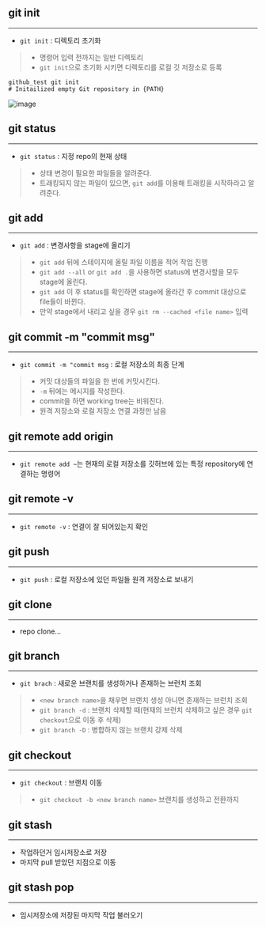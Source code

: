 ## git init
-------------------
- `git init` : 디렉토리 초기화
> - 명령어 입력 전까지는 일반 디렉토리
> - `git init`으로 초기화 시키면 디렉토리를 로컬 깃 저장소로 등록
```
github_test git init
# Initailized empty Git repository in {PATH}
```

![image](https://user-images.githubusercontent.com/77317312/127762680-f089f981-675e-4e2b-a761-a05ece98021d.png)

## git status
-------------------
- `git status` : 지정 repo의 현재 상태
> - 상태 변경이 필요한 파일들을 알려준다.
> - 트래킹되지 않는 파일이 있으면, `git add`를 이용해 트래킹을 시작하라고 알려준다.

## git add <file name>
-------------------
- `git add` : 변경사항을 stage에 올리기
> - `git add` 뒤에 스테이지에 올릴 파일 이름을 적어 작업 진행
> - `git add --all` or `git add .`을 사용하면 status에 변경사할을 모두 stage에 올린다.
> - `git add` 이 후 status를 확인하면 stage에 올라간 후 commit 대상으로 file들이 바뀐다.
> - 만약 stage에서 내리고 싶을 경우 `git rm --cached <file name>` 입력

## git commit -m "commit msg"
-------------------
- `git commit -m "commit msg` : 로컬 저장소의 최종 단계
> - 커밋 대상들의 파일을 한 번에 커밋시킨다.
> - `-m` 뒤에는 메시지를 작성한다.
> - commit을 하면 working tree는 비워진다.
> - 원격 저장소와 로컬 저장소 연결 과정만 남음

## git remote add origin
-------------------
- `git remote add ~`는 현재의 로컬 저장소를 깃허브에 있는 특정 repository에 연결하는 명령어

## git remote -v
-------------------
- `git remote -v` : 연결이 잘 되어있는지 확인

## git push <remote repo name> <branch name to push>
-------------------
- `git push` : 로컬 저장소에 있던 파일들 원격 저장소로 보내기

## git clone
-------------------
- repo clone...

## git branch <new branch name>
-------------------
- `git brach` : 새로운 브랜치를 생성하거나 존재하는 브런치 조회
> - `<new branch name>`을 채우면 브랜치 생성 아니면 존재하는 브런치 조회
> - `git branch -d` : 브랜치 삭제할 때(현재의 브런치 삭제하고 싶은 경우 `git checkout`으로 이동 후 삭제)
> - `git branch -D` : 병합하지 않는 브랜치 강제 삭제

## git checkout <branch name>
-------------------
- `git checkout` : 브랜치 이동
> - `git checkout -b <new branch name>` 브랜치를 생성하고 전환까지
  
  
## git stash
-------
- 작업하던거 임시저장소로 저장
- 마지막 pull 받았던 지점으로 이동
  
## git stash pop
--------
- 임시저장소에 저장된 마지막 작업 불러오기
